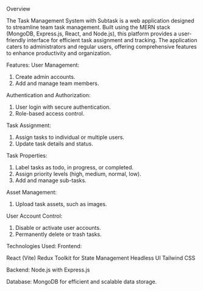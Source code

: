 Overview

The Task Management System with Subtask is a web application designed to streamline team task management. Built using the MERN stack (MongoDB, Express.js, React, and Node.js), this platform provides a user-friendly interface for efficient task assignment and tracking. The application caters to administrators and regular users, offering comprehensive features to enhance productivity and organization.              


Features:
User Management:
  1) Create admin accounts.
  2) Add and manage team members.

Authentication and Authorization:
  1) User login with secure authentication.
  2) Role-based access control.

Task Assignment:
  1) Assign tasks to individual or multiple users.
  2) Update task details and status.

Task Properties:
  1) Label tasks as todo, in progress, or completed.
  2) Assign priority levels (high, medium, normal, low).
  3) Add and manage sub-tasks.

Asset Management:
  1) Upload task assets, such as images.
     
User Account Control:
  1) Disable or activate user accounts.
  2) Permanently delete or trash tasks.


Technologies Used:
Frontend:

React (Vite)
Redux Toolkit for State Management
Headless UI
Tailwind CSS

Backend:
Node.js with Express.js

Database:
MongoDB for efficient and scalable data storage.
